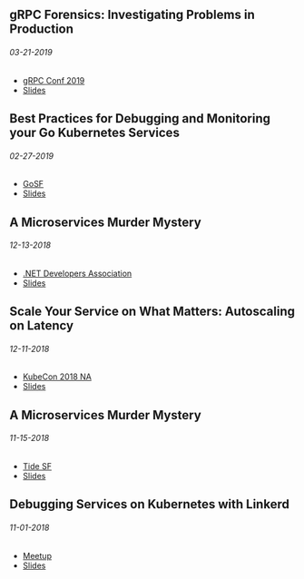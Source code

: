 gRPC Forensics: Investigating Problems in Production
----------------------------------------------------

###### 03-21-2019

- [gRPC Conf 2019](https://events.linuxfoundation.org/events/grpconf-2019/)
- [Slides](grpcconf-03-2019/slides.pdf)

Best Practices for Debugging and Monitoring your Go Kubernetes Services
-----------------------------------------------------------------------

###### 02-27-2019

- [GoSF](https://www.meetup.com/golangsf/events/257910415/)
- [Slides](gosf-02-2019/slides.pdf)

A Microservices Murder Mystery
------------------------------

###### 12-13-2018

- [.NET Developers Association](https://www.meetup.com/en-AU/NET-Developers-Association-Westside/events/257009014/)
- [Slides](dotnet-12-2018/slides.pdf)

Scale Your Service on What Matters: Autoscaling on Latency
----------------------------------------------------------

###### 12-11-2018

- [KubeCon 2018 NA](https://events.linuxfoundation.org/events/kubecon-cloudnativecon-north-america-2018/)
- [Slides](kubecon-12-2018/slides.pdf)

A Microservices Murder Mystery
------------------------------

###### 11-15-2018

- [Tide SF](https://tidesf.splashthat.com/)
- [Slides](tidesf-11-2018/slides.pdf)

Debugging Services on Kubernetes with Linkerd
---------------------------------------------

###### 11-01-2018

- [Meetup](https://www.meetup.com/en-AU/sfnode/events/mxstsmyxpbcb/)
- [Slides](sfnode-11-2018/slides.pdf)
